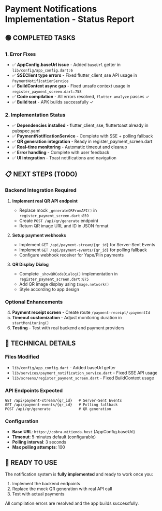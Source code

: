 # Payment Notifications Implementation - Status Report

## 🟢 COMPLETED TASKS

### 1. Error Fixes
- ✅ **AppConfig.baseUrl issue** - Added `baseUrl` getter in `lib/config/app_config.dart:6`
- ✅ **SSEClient type errors** - Fixed flutter_client_sse API usage in `PaymentNotificationService`
- ✅ **BuildContext async gap** - Fixed unsafe context usage in `register_payment_screen.dart:758`
- ✅ **Code compilation** - All errors resolved, `flutter analyze` passes ✓
- ✅ **Build test** - APK builds successfully ✓

### 2. Implementation Status
- ✅ **Dependencies installed** - flutter_client_sse, fluttertoast already in pubspec.yaml
- ✅ **PaymentNotificationService** - Complete with SSE + polling fallback
- ✅ **QR generation integration** - Ready in register_payment_screen.dart
- ✅ **Real-time monitoring** - Automatic timeout and cleanup
- ✅ **Error handling** - Complete with user feedback
- ✅ **UI integration** - Toast notifications and navigation

## 📋 NEXT STEPS (TODO)

### Backend Integration Required
1. **Implement real QR API endpoint** 
   - Replace mock `_generateQRFromAPI()` in `register_payment_screen.dart:859`
   - Create `POST /api/qr/generate` endpoint
   - Return QR image URL and ID in JSON format

2. **Setup payment webhooks**
   - Implement `GET /api/payment-stream/{qr_id}` for Server-Sent Events
   - Implement `GET /api/payment-events/{qr_id}` for polling fallback
   - Configure webhook receiver for Yape/Plin payments

3. **QR Display Dialog**
   - Complete `_showQRCodeDialog()` implementation in `register_payment_screen.dart:875`
   - Add QR image display using `Image.network()`
   - Style according to app design

### Optional Enhancements
4. **Payment receipt screen** - Create route `/payment-receipt/:paymentId`
5. **Timeout customization** - Adjust monitoring duration in `startMonitoring()`
6. **Testing** - Test with real backend and payment providers

## 🔧 TECHNICAL DETAILS

### Files Modified
- `lib/config/app_config.dart` - Added baseUrl getter
- `lib/services/payment_notification_service.dart` - Fixed SSE API usage
- `lib/screens/register_payment_screen.dart` - Fixed BuildContext usage

### API Endpoints Expected
```
GET /api/payment-stream/{qr_id}   # Server-Sent Events
GET /api/payment-events/{qr_id}   # Polling fallback  
POST /api/qr/generate             # QR generation
```

### Configuration
- **Base URL**: `https://cobra.mitienda.host` (AppConfig.baseUrl)
- **Timeout**: 5 minutes default (configurable)
- **Polling interval**: 3 seconds
- **Max polling attempts**: 100

## 🚀 READY TO USE

The notification system is **fully implemented** and ready to work once you:
1. Implement the backend endpoints
2. Replace the mock QR generation with real API call
3. Test with actual payments

All compilation errors are resolved and the app builds successfully.